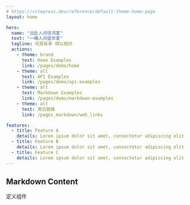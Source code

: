 ```yaml
---
# https://vitepress.dev/reference/default-theme-home-page
layout: home

hero:
  name: "远赴人间惊鸿宴"
  text: "一睹人间盛世宴"
  tagline: 何其有幸 得以相识
  actions:
    - theme: brand
      text: Home Examples
      link: /pages/demo/home
    - theme: alt
      text: API Examples
      link: /pages/demo/api-examples
    - theme: alt
      text: Markdown Examples
      link: /pages/demo/markdown-examples
    - theme: alt
      text: 常见链接
      link: /pages_markdown/web_links

features:
  - title: Feature A
    details: Lorem ipsum dolor sit amet, consectetur adipiscing elit
  - title: Feature B
    details: Lorem ipsum dolor sit amet, consectetur adipiscing elit
  - title: Feature C
    details: Lorem ipsum dolor sit amet, consectetur adipiscing elit
---
```





## Markdown Content

<span>定义组件</span>
<CustomComponent/>

<script setup>
import CustomComponent from './pages/index.vue'
import { ref } from 'vue'
</script>
<style module>
.details{
  color: red;
}
</style>